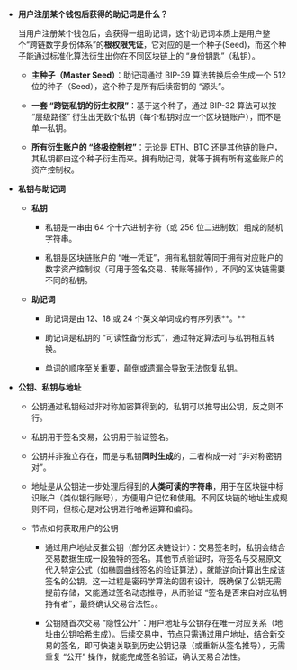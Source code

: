 - **用户注册某个钱包后获得的助记词是什么？**

    当用户注册某个钱包后，会获得一组助记词，这个助记词本质上是用户整个“跨链数字身份体系”的**根权限凭证**，它对应的是一个种子(Seed)，而这个种子能通过标准化算法衍生出你在不同区块链上的 “身份钥匙”（私钥）。

    - **主种子（Master Seed）**：助记词通过 BIP-39 算法转换后会生成一个 512 位的种子（Seed），这个种子是所有后续密钥的 “源头”。

    - **一套 “跨链私钥的衍生权限”**：基于这个种子，通过 BIP-32 算法可以按 “层级路径” 衍生出无数个私钥（每个私钥对应一个区块链账户），而不是单一私钥。

    - **所有衍生账户的 “终极控制权”**：无论是 ETH、BTC 还是其他链的账户，其私钥都由这个种子衍生而来。拥有助记词，就等于拥有所有这些账户的资产控制权。

- **私钥与助记词**

    - **私钥**

        - 私钥是一串由 64 个十六进制字符（或 256 位二进制数）组成的随机字符串。

        - 私钥是区块链账户的 “唯一凭证”，拥有私钥就等同于拥有对应账户的数字资产控制权（可用于签名交易、转账等操作），不同的区块链需要不同的私钥。

    - **助记词**

        - 助记词是由 12、18 或 24 个英文单词成的有序列表**。**

        - 助记词是私钥的 “可读性备份形式”，通过特定算法可与私钥相互转换。

        - 单词的顺序至关重要，颠倒或遗漏会导致无法恢复私钥。

- **公钥、私钥与地址**

    - 公钥通过私钥经过非对称加密算得到的，私钥可以推导出公钥，反之则不行。

    - 私钥用于签名交易，公钥用于验证签名。

    - 公钥并非独立存在，而是与私钥**同时生成**的，二者构成一对 “非对称密钥对”。

    - 地址是从公钥进一步处理后得到的**人类可读的字符串**，用于在区块链中标识账户（类似银行账号），方便用户记忆和使用。不同区块链的地址生成规则不同，但核心是对公钥进行哈希运算和编码。

    - 节点如何获取用户的公钥

        - 通过用户地址反推公钥（部分区块链设计）：交易签名时，私钥会结合交易数据生成一段独特的签名。其他节点验证时，将签名与交易原文代入特定公式（如椭圆曲线签名的验证算法），就能逆向计算出生成该签名的公钥。这一过程是密码学算法的固有设计，既确保了公钥无需提前存储，又能通过签名动态推导，从而验证 “签名是否来自对应私钥持有者”，最终确认交易合法性。。

        - 公钥随首次交易 “隐性公开”：用户地址与公钥存在唯一对应关系（地址由公钥哈希生成）。后续交易中，节点只需通过用户地址，结合新交易的签名，即可快速关联到历史公钥记录（或重新从签名推导），无需重复 “公开” 操作，就能完成签名验证，确认交易合法性。



